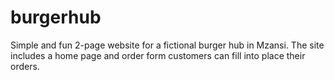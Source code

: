 # burgerhub
Simple and fun 2-page website for a fictional burger hub in Mzansi. The site includes a home page and order form customers can fill into place their orders.
